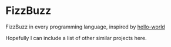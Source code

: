 # FizzBuzz
FizzBuzz in every programming language, inspired by [hello-world](https://github.com/leachim6/hello-world)

Hopefully I can include a list of other similar projects here.
